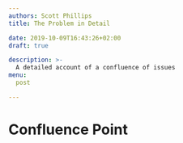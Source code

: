 ```yaml
---
authors: Scott Phillips
title: The Problem in Detail

date: 2019-10-09T16:43:26+02:00
draft: true

description: >-
  A detailed account of a confluence of issues
menu:
  post

---
```


<!--# Lost talent

The reason we should invest is becasue we can't put a value on lost talent: https://ourworldindata.org/talent-is-everywhere-opportunity-is-not
-->


# Confluence Point